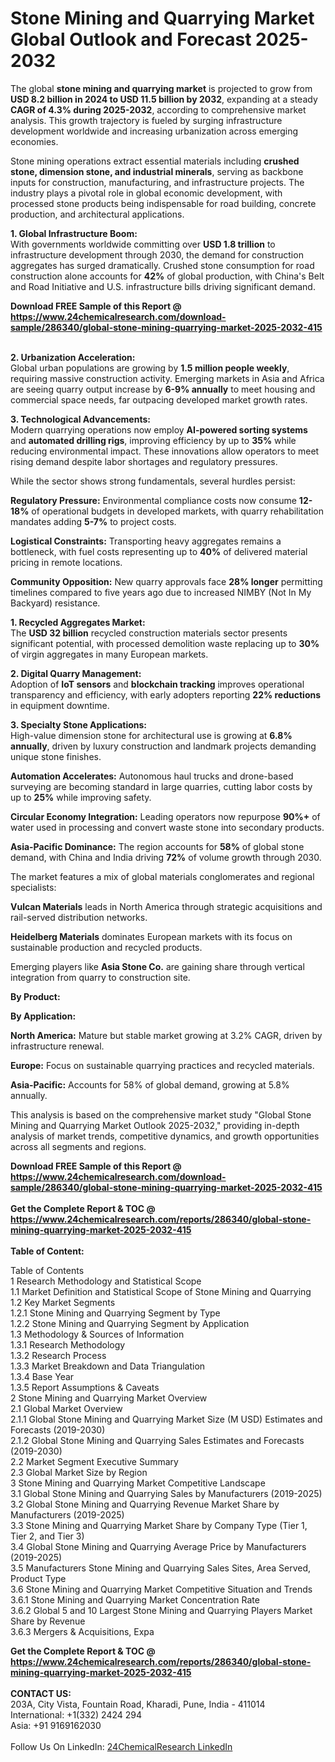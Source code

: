 <h1>Stone Mining and Quarrying Market Global Outlook and Forecast 2025-2032</h1><p>The global <strong>stone mining and quarrying market</strong> is projected to grow from <strong>USD 8.2 billion in 2024 to USD 11.5 billion by 2032</strong>, expanding at a steady <strong>CAGR of 4.3% during 2025-2032</strong>, according to comprehensive market analysis. This growth trajectory is fueled by surging infrastructure development worldwide and increasing urbanization across emerging economies.</p><p>Stone mining operations extract essential materials including <strong>crushed stone, dimension stone, and industrial minerals</strong>, serving as backbone inputs for construction, manufacturing, and infrastructure projects. The industry plays a pivotal role in global economic development, with processed stone products being indispensable for road building, concrete production, and architectural applications.</p><p><strong>1. Global Infrastructure Boom:</strong><br>
With governments worldwide committing over <strong>USD 1.8 trillion</strong> to infrastructure development through 2030, the demand for construction aggregates has surged dramatically. Crushed stone consumption for road construction alone accounts for <strong>42%</strong> of global production, with China's Belt and Road Initiative and U.S. infrastructure bills driving significant demand.</p><div><b>Download FREE Sample of this Report @ 
            <a href="https://www.24chemicalresearch.com/download-sample/286340/global-stone-mining-quarrying-market-2025-2032-415">
            https://www.24chemicalresearch.com/download-sample/286340/global-stone-mining-quarrying-market-2025-2032-415</a></b></div><br><p><strong>2. Urbanization Acceleration:</strong><br>
Global urban populations are growing by <strong>1.5 million people weekly</strong>, requiring massive construction activity. Emerging markets in Asia and Africa are seeing quarry output increase by <strong>6-9% annually</strong> to meet housing and commercial space needs, far outpacing developed market growth rates.</p><p><strong>3. Technological Advancements:</strong><br>
Modern quarrying operations now employ <strong>AI-powered sorting systems</strong> and <strong>automated drilling rigs</strong>, improving efficiency by up to <strong>35%</strong> while reducing environmental impact. These innovations allow operators to meet rising demand despite labor shortages and regulatory pressures.</p><p>While the sector shows strong fundamentals, several hurdles persist:</p><p><strong>Regulatory Pressure:</strong> Environmental compliance costs now consume <strong>12-18%</strong> of operational budgets in developed markets, with quarry rehabilitation mandates adding <strong>5-7%</strong> to project costs.</p><p><strong>Logistical Constraints:</strong> Transporting heavy aggregates remains a bottleneck, with fuel costs representing up to <strong>40%</strong> of delivered material pricing in remote locations.</p><p><strong>Community Opposition:</strong> New quarry approvals face <strong>28% longer</strong> permitting timelines compared to five years ago due to increased NIMBY (Not In My Backyard) resistance.</p><p><strong>1. Recycled Aggregates Market:</strong><br>
The <strong>USD 32 billion</strong> recycled construction materials sector presents significant potential, with processed demolition waste replacing up to <strong>30%</strong> of virgin aggregates in many European markets.</p><p><strong>2. Digital Quarry Management:</strong><br>
Adoption of <strong>IoT sensors</strong> and <strong>blockchain tracking</strong> improves operational transparency and efficiency, with early adopters reporting <strong>22% reductions</strong> in equipment downtime.</p><p><strong>3. Specialty Stone Applications:</strong><br>
High-value dimension stone for architectural use is growing at <strong>6.8% annually</strong>, driven by luxury construction and landmark projects demanding unique stone finishes.</p><p><strong>Automation Accelerates:</strong> Autonomous haul trucks and drone-based surveying are becoming standard in large quarries, cutting labor costs by up to <strong>25%</strong> while improving safety.</p><p><strong>Circular Economy Integration:</strong> Leading operators now repurpose <strong>90%+</strong> of water used in processing and convert waste stone into secondary products.</p><p><strong>Asia-Pacific Dominance:</strong> The region accounts for <strong>58%</strong> of global stone demand, with China and India driving <strong>72%</strong> of volume growth through 2030.</p><p>The market features a mix of global materials conglomerates and regional specialists:</p><p><strong>Vulcan Materials</strong> leads in North America through strategic acquisitions and rail-served distribution networks.</p><p><strong>Heidelberg Materials</strong> dominates European markets with its focus on sustainable production and recycled products.</p><p>Emerging players like <strong>Asia Stone Co.</strong> are gaining share through vertical integration from quarry to construction site.</p><p><strong>By Product:</strong></p><p><strong>By Application:</strong></p><p><strong>North America:</strong> Mature but stable market growing at 3.2% CAGR, driven by infrastructure renewal.</p><p><strong>Europe:</strong> Focus on sustainable quarrying practices and recycled materials.</p><p><strong>Asia-Pacific:</strong> Accounts for 58% of global demand, growing at 5.8% annually.</p><p>This analysis is based on the comprehensive market study "Global Stone Mining and Quarrying Market Outlook 2025-2032," providing in-depth analysis of market trends, competitive dynamics, and growth opportunities across all segments and regions.</p><div><b>Download FREE Sample of this Report @ 
            <a href="https://www.24chemicalresearch.com/download-sample/286340/global-stone-mining-quarrying-market-2025-2032-415">
            https://www.24chemicalresearch.com/download-sample/286340/global-stone-mining-quarrying-market-2025-2032-415</a></b></div><br><div><b>Get the Complete Report & TOC @ 
            <a href="https://www.24chemicalresearch.com/reports/286340/global-stone-mining-quarrying-market-2025-2032-415">
            https://www.24chemicalresearch.com/reports/286340/global-stone-mining-quarrying-market-2025-2032-415</a></b></div><br>
            <b>Table of Content:</b><p>Table of Contents<br />
1 Research Methodology and Statistical Scope<br />
1.1 Market Definition and Statistical Scope of Stone Mining and Quarrying<br />
1.2 Key Market Segments<br />
1.2.1 Stone Mining and Quarrying Segment by Type<br />
1.2.2 Stone Mining and Quarrying Segment by Application<br />
1.3 Methodology & Sources of Information<br />
1.3.1 Research Methodology<br />
1.3.2 Research Process<br />
1.3.3 Market Breakdown and Data Triangulation<br />
1.3.4 Base Year<br />
1.3.5 Report Assumptions & Caveats<br />
2 Stone Mining and Quarrying Market Overview<br />
2.1 Global Market Overview<br />
2.1.1 Global Stone Mining and Quarrying Market Size (M USD) Estimates and Forecasts (2019-2030)<br />
2.1.2 Global Stone Mining and Quarrying Sales Estimates and Forecasts (2019-2030)<br />
2.2 Market Segment Executive Summary<br />
2.3 Global Market Size by Region<br />
3 Stone Mining and Quarrying Market Competitive Landscape<br />
3.1 Global Stone Mining and Quarrying Sales by Manufacturers (2019-2025)<br />
3.2 Global Stone Mining and Quarrying Revenue Market Share by Manufacturers (2019-2025)<br />
3.3 Stone Mining and Quarrying Market Share by Company Type (Tier 1, Tier 2, and Tier 3)<br />
3.4 Global Stone Mining and Quarrying Average Price by Manufacturers (2019-2025)<br />
3.5 Manufacturers Stone Mining and Quarrying Sales Sites, Area Served, Product Type<br />
3.6 Stone Mining and Quarrying Market Competitive Situation and Trends<br />
3.6.1 Stone Mining and Quarrying Market Concentration Rate<br />
3.6.2 Global 5 and 10 Largest Stone Mining and Quarrying Players Market Share by Revenue<br />
3.6.3 Mergers & Acquisitions, Expa</p><div><b>Get the Complete Report & TOC @ 
            <a href="https://www.24chemicalresearch.com/reports/286340/global-stone-mining-quarrying-market-2025-2032-415">
            https://www.24chemicalresearch.com/reports/286340/global-stone-mining-quarrying-market-2025-2032-415</a></b></div><br><b>CONTACT US:</b><br>
            203A, City Vista, Fountain Road, Kharadi, Pune, India - 411014<br>
            International: +1(332) 2424 294<br>
            Asia: +91 9169162030 <br><br>
            Follow Us On LinkedIn: <a href="https://www.linkedin.com/company/24chemicalresearch/">24ChemicalResearch LinkedIn</a>
